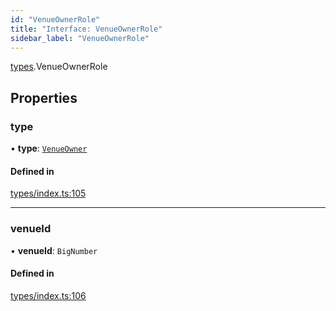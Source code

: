 ```yaml
---
id: "VenueOwnerRole"
title: "Interface: VenueOwnerRole"
sidebar_label: "VenueOwnerRole"
---
```


[types](../../../modules/Types/Types.md).VenueOwnerRole

## Properties

### type

• **type**: [`VenueOwner`](../../../enums/Types/RoleType/RoleType.md#venueowner)

#### Defined in

[types/index.ts:105](https://github.com/PolymeshAssociation/polymesh-sdk/blob/b6f9fb883/src/types/index.ts#L105)

___

### venueId

• **venueId**: `BigNumber`

#### Defined in

[types/index.ts:106](https://github.com/PolymeshAssociation/polymesh-sdk/blob/b6f9fb883/src/types/index.ts#L106)
